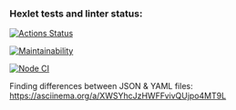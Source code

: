 ### Hexlet tests and linter status:
[![Actions Status](https://github.com/AlexSerdyuk83/frontend-project-lvl2/workflows/hexlet-check/badge.svg)](https://github.com/AlexSerdyuk83/frontend-project-lvl2/actions)

[![Maintainability](https://api.codeclimate.com/v1/badges/a99a88d28ad37a79dbf6/maintainability)](https://codeclimate.com/github/codeclimate/codeclimate/maintainability)

[![Node CI](https://github.com/AlexSerdyuk83/frontend-project-lvl2/actions/workflows/nodejs.yml/badge.svg)](https://github.com/AlexSerdyuk83/frontend-project-lvl2/actions/workflows/nodejs.yml)


Finding differences between JSON & YAML files: https://asciinema.org/a/XWSYhcJzHWFFvivQUjpo4MT9L
